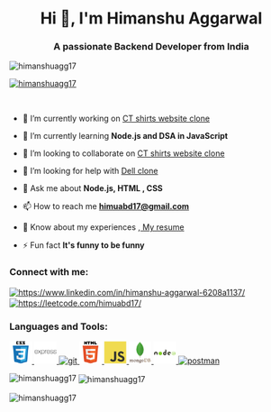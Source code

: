 <h1 align="center">Hi 👋, I'm Himanshu Aggarwal</h1>
<h3 align="center">A passionate Backend Developer from India</h3>

<p align="left"> <img src="https://komarev.com/ghpvc/?username=himanshuagg17&label=Profile%20views&color=0e75b6&style=flat" alt="himanshuagg17" /> </p>

<p align="left"> <a href="https://github.com/ryo-ma/github-profile-trophy"><img src="https://github-profile-trophy.vercel.app/?username=himanshuagg17" alt="himanshuagg17" /></a> </p>

<p align="left"> <a href="https://twitter.com/" target="blank"><img src="https://img.shields.io/twitter/follow/?logo=twitter&style=for-the-badge" alt="" /></a> </p>

- 🔭 I’m currently working on [CT shirts website clone](https://papaya-kelpie-5e6887.netlify.app/)

- 🌱 I’m currently learning **Node.js and DSA in JavaScript**

- 👯 I’m looking to collaborate on [CT shirts website clone](https://app.netlify.com/sites/papaya-kelpie-5e6887/overview)

- 🤝 I’m looking for help with [Dell clone](https://app.netlify.com/sites/aquamarine-bienenstitch-325366/overview)

- 💬 Ask me about **Node.js, HTML , CSS**

- 📫 How to reach me **himuabd17@gmail.com**

- 📄 Know about my experiences ,<a href="https://drive.google.com/file/d/12nL9ipZYlol1ymOhstwlLSc57qR1Cit7/view?usp=sharing"> My resume </a>

- ⚡ Fun fact **It's funny to be funny**

<h3 align="left">Connect with me:</h3>
<p align="left">
<a href="https://linkedin.com/in/https://www.linkedin.com/in/himanshu-aggarwal-6208a1137/" target="blank"><img align="center" src="https://raw.githubusercontent.com/rahuldkjain/github-profile-readme-generator/master/src/images/icons/Social/linked-in-alt.svg" alt="https://www.linkedin.com/in/himanshu-aggarwal-6208a1137/" height="30" width="40" /></a>
<a href="https://leetcode.com/himuabd17/" target="blank"><img align="center" src="https://raw.githubusercontent.com/rahuldkjain/github-profile-readme-generator/master/src/images/icons/Social/leet-code.svg" alt="https://leetcode.com/himuabd17/" height="30" width="40" /></a>
</p>

<h3 align="left">Languages and Tools:</h3>
<p align="left"> <a href="https://www.w3schools.com/css/" target="_blank" rel="noreferrer"> <img src="https://raw.githubusercontent.com/devicons/devicon/master/icons/css3/css3-original-wordmark.svg" alt="css3" width="40" height="40"/> </a> <a href="https://expressjs.com" target="_blank" rel="noreferrer"> <img src="https://raw.githubusercontent.com/devicons/devicon/master/icons/express/express-original-wordmark.svg" alt="express" width="40" height="40"/> </a> <a href="https://git-scm.com/" target="_blank" rel="noreferrer"> <img src="https://www.vectorlogo.zone/logos/git-scm/git-scm-icon.svg" alt="git" width="40" height="40"/> </a> <a href="https://www.w3.org/html/" target="_blank" rel="noreferrer"> <img src="https://raw.githubusercontent.com/devicons/devicon/master/icons/html5/html5-original-wordmark.svg" alt="html5" width="40" height="40"/> </a> <a href="https://developer.mozilla.org/en-US/docs/Web/JavaScript" target="_blank" rel="noreferrer"> <img src="https://raw.githubusercontent.com/devicons/devicon/master/icons/javascript/javascript-original.svg" alt="javascript" width="40" height="40"/> </a> <a href="https://www.mongodb.com/" target="_blank" rel="noreferrer"> <img src="https://raw.githubusercontent.com/devicons/devicon/master/icons/mongodb/mongodb-original-wordmark.svg" alt="mongodb" width="40" height="40"/> </a> <a href="https://nodejs.org" target="_blank" rel="noreferrer"> <img src="https://raw.githubusercontent.com/devicons/devicon/master/icons/nodejs/nodejs-original-wordmark.svg" alt="nodejs" width="40" height="40"/> </a> <a href="https://postman.com" target="_blank" rel="noreferrer"> <img src="https://www.vectorlogo.zone/logos/getpostman/getpostman-icon.svg" alt="postman" width="40" height="40"/> </a> </p>

<p><img align="left" src="https://github-readme-stats.vercel.app/api/top-langs?username=himanshuagg17&show_icons=true&locale=en&layout=compact" alt="himanshuagg17" /></p>

<p>&nbsp;<img align="center" src="https://github-readme-stats.vercel.app/api?username=himanshuagg17&show_icons=true&locale=en" alt="himanshuagg17" /></p>

<p><img align="center" src="https://github-readme-streak-stats.herokuapp.com/?user=himanshuagg17&" alt="himanshuagg17" /></p>
